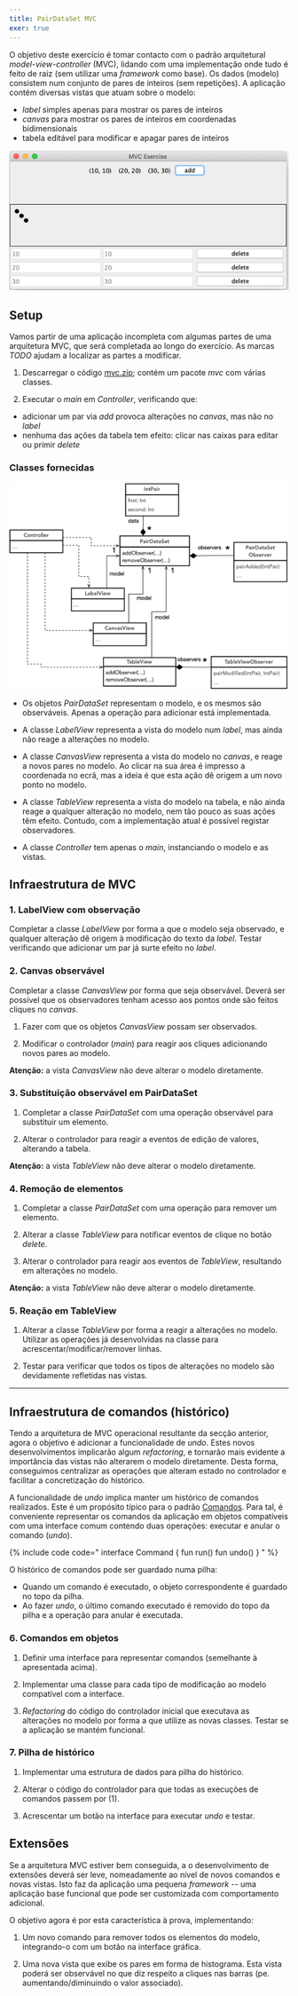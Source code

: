 ```yaml
---
title: PairDataSet MVC
exer: true
---
```


O objetivo deste exercício é tomar contacto com o padrão arquitetural *model-view-controller* (MVC), lidando com uma implementação onde tudo é feito de raiz (sem utilizar uma *framework* como base). Os dados (modelo) consistem num conjunto de pares de inteiros (sem repetições). A aplicação contém diversas vistas que atuam sobre o modelo:
- *label* simples apenas para mostrar os pares de inteiros
- *canvas* para mostrar os pares de inteiros em coordenadas bidimensionais
- tabela editável para modificar e apagar pares de inteiros

![](mvcapp.png)

## Setup

Vamos partir de uma aplicação incompleta com algumas partes de uma arquitetura MVC, que será completada ao longo do exercício. As marcas *TODO* ajudam a localizar as partes a modificar.

1. Descarregar o código [mvc.zip](mvc.zip); contém um pacote *mvc* com várias classes.

2. Executar o *main* em *Controller*, verificando que:
  - adicionar um par via *add* provoca alterações no *canvas*, mas não no *label*
  - nenhuma das ações da tabela tem efeito: clicar nas caixas para editar ou primir *delete*

### Classes fornecidas

![](intpairmvc.png)

- Os objetos *PairDataSet* representam o modelo, e os mesmos são observáveis. Apenas a operação para adicionar está implementada.

- A classe *LabelView* representa a vista do modelo num *label*, mas ainda não reage a alterações no modelo.

- A classe *CanvasView* representa a vista do modelo no *canvas*, e reage a novos pares no modelo. Ao clicar na sua área é impresso a coordenada no ecrã, mas a ideia é que esta ação dê origem a um novo ponto no modelo.

- A classe *TableView* representa a vista do modelo na tabela, e não ainda reage a qualquer alteração no modelo, nem tão pouco as suas ações têm efeito. Contudo, com a implementação atual é possível registar observadores.

- A classe *Controller* tem apenas o *main*, instanciando o modelo e as vistas.


## Infraestrutura de MVC

### 1. LabelView com observação

Completar a classe *LabelView* por forma a que o modelo seja observado, e qualquer alteração dê origem à modificação do texto da *label*. Testar verificando que adicionar um par já surte efeito no *label*.


### 2. Canvas observável
Completar a classe *CanvasView* por forma que seja observável. Deverá ser possível que os observadores tenham acesso aos pontos onde são feitos cliques no *canvas*.

1. Fazer com que os objetos *CanvasView* possam ser observados.

2. Modificar o controlador (*main*) para reagir aos cliques adicionando novos pares ao modelo.

**Atenção:** a vista *CanvasView* não deve alterar o modelo diretamente.


### 3. Substituição observável em PairDataSet

1. Completar a classe *PairDataSet* com uma operação observável para substituir um elemento.

2. Alterar o controlador para reagir a eventos de edição de valores, alterando a tabela.

**Atenção:** a vista *TableView* não deve alterar o modelo diretamente.


### 4. Remoção de elementos

1. Completar a classe *PairDataSet* com uma operação para remover um elemento.

2. Alterar a classe *TableView* para notificar eventos de clique no botão *delete*.

3. Alterar o controlador para reagir aos eventos de *TableView*, resultando em alterações no modelo.

**Atenção:** a vista *TableView* não deve alterar o modelo diretamente.


### 5. Reação em TableView

1. Alterar a classe *TableView* por forma a reagir a alterações no modelo. Utilizar as operações já desenvolvidas na classe para acrescentar/modificar/remover linhas.

2. Testar para verificar que todos os tipos de alterações no modelo são devidamente refletidas nas vistas.



<hr/>

## Infraestrutura de comandos (histórico)
Tendo a arquitetura de MVC operacional resultante da secção anterior, agora o objetivo é adicionar a funcionalidade de *undo*. Estes novos desenvolvimentos implicarão algum *refactoring*, e tornarão mais evidente a importância das vistas não alterarem o modelo diretamente. Desta forma, conseguimos centralizar as operações que alteram estado no controlador e facilitar a concretização do histórico.

A funcionalidade de *undo* implica manter um histórico de comandos realizados. Este é um propósito típico para o padrão [Comandos](../comandos). Para tal, é conveniente representar os comandos da aplicação em objetos compatíveis com uma interface comum contendo duas operações: executar e anular o comando (*undo*).

{% include code code="
interface Command {
    fun run()
    fun undo()
}
"
%}

O histórico de comandos pode ser guardado numa pilha:
- Quando um comando é executado, o objeto correspondente é guardado no topo da pilha.
- Ao fazer *undo*, o último comando executado é removido do topo da pilha e a operação para anular é executada.


### 6. Comandos em objetos

1. Definir uma interface para representar comandos (semelhante à apresentada acima).

2. Implementar uma classe para cada tipo de modificação ao modelo compatível com a interface.

3. *Refactoring* do código do controlador inicial que executava as alterações no modelo por forma a que utilize as novas classes. Testar se a aplicação se mantém funcional.



### 7. Pilha de histórico

1. Implementar uma estrutura de dados para pilha do histórico.

2. Alterar o código do controlador para que todas as execuções de comandos passem por (1).

3. Acrescentar um botão na interface para executar *undo* e testar.


## Extensões
Se a arquitetura MVC estiver bem conseguida, a o desenvolvimento de extensões deverá ser leve, nomeadamente ao nível de novos comandos e novas vistas. Isto faz da aplicação uma pequena *framework* -- uma aplicação base funcional que pode ser customizada com comportamento adicional.

O objetivo agora é por esta característica à prova, implementando:
1. Um novo comando para remover todos os elementos do modelo, integrando-o com um botão na interface gráfica.  

2. Uma nova vista que exibe os pares em forma de histograma. Esta vista poderá ser observável no que diz respeito a cliques nas barras (pe. aumentando/diminuindo o valor associado).
